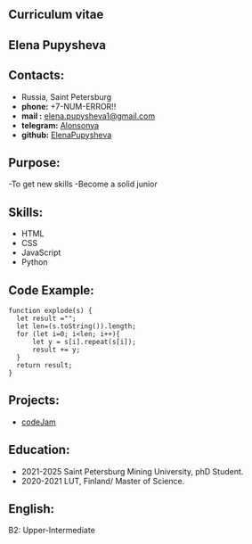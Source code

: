 ## Curriculum vitae


## Elena Pupysheva

## Contacts:
  - Russia, Saint Petersburg
  - **phone:**    +7-NUM-ERROR!!
  - **mail :**    elena.pupysheva1@gmail.com
  - **telegram:** [Alonsonya](https://t.me/Alonsonya)
  - **github:**   [ElenaPupysheva](https://github.com/ElenaPupysheva)

## Purpose:
  -To get new skills
  -Become a solid junior

## Skills:
  - HTML
  - CSS
  - JavaScript
  - Python

## Code Example:
``` 
function explode(s) {
  let result ="";
  let len=(s.toString()).length;
  for (let i=0; i<len; i++){
      let y = s[i].repeat(s[i]);
      result += y;
  }
  return result;
}
```

## Projects:
  - [codeJam](https://elenapupysheva-eldritch-codejam.netlify.app/)

## Education:
  - 2021-2025 Saint Petersburg Mining University, phD Student.
  - 2020-2021 LUT, Finland/ Master of Science.
  
## English:
B2: Upper-Intermediate
